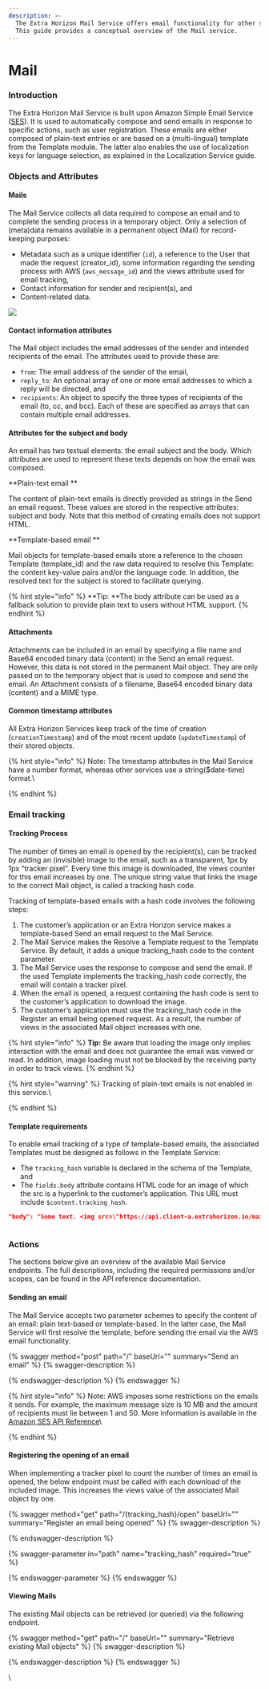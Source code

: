 ```yaml
---
description: >-
  The Extra Horizon Mail Service offers email functionality for other services.
  This guide provides a conceptual overview of the Mail service.
---
```


# Mail

### Introduction

The Extra Horizon Mail Service is built upon Amazon Simple Email Service ([SES](https://docs.aws.amazon.com/ses/latest/DeveloperGuide/send-email-formatted.html)). It is used to automatically compose and send emails in response to specific actions, such as user registration. These emails are either composed of plain-text entries or are based on a (multi-lingual) template from the Template module. The latter also enables the use of localization keys for language selection, as explained in the Localization Service guide.

### Objects and Attributes

#### Mails

The Mail Service collects all data required to compose an email and to complete the sending process in a temporary object. Only a selection of (meta)data remains available in a permanent object (Mail) for record-keeping purposes:

* Metadata such as a unique identifier (`id`), a reference to the User that made the request (creator\_id), some information regarding the sending process with AWS (`aws_message_id`) and the views attribute used for email tracking,
* Contact information for sender and recipient(s), and
* Content-related data.

![](https://lh3.googleusercontent.com/rS9LwuN3CvUdBlni19gX1Svc7sMUX6I8qevYmvb11RV0NAMlYGc6NPczmZaWRzdzF-ipmHD-qyztSpbDR6zCzq3wgXnYicEkOdh3jdPz4A01dSbBGWqjRH1ZTYte\_ZrNysoK5NY=s0)

#### Contact information attributes

The Mail object includes the email addresses of the sender and intended recipients of the email. The attributes used to provide these are:

* `from`: The email address of the sender of the email,&#x20;
* `reply_to`: An optional array of one or more email addresses to which a reply will be directed, and
* `recipients`: An object to specify the three types of recipients of the email (to, cc, and bcc). Each of these are specified as arrays that can contain multiple email addresses.

#### Attributes for the subject and body

An email has two textual elements: the email subject and the body. Which attributes are used to represent these texts depends on how the email was composed.

**Plain-text email **

The content of plain-text emails is directly provided as strings in the Send an email request. These values are stored in the respective attributes: subject and body. Note that this method of creating emails does not support HTML.

**Template-based email **

Mail objects for template-based emails store a reference to the chosen Template (template\_id) and the raw data required to resolve this Template: the content key-value pairs and/or the language code. In addition, the resolved text for the subject is stored to facilitate querying.&#x20;

{% hint style="info" %}
**Tip: **The body attribute can be used as a fallback solution to provide plain text to users without HTML support.
{% endhint %}

#### Attachments

Attachments can be included in an email by specifying a file name and Base64 encoded binary data (content) in the Send an email request. However, this data is not stored in the permanent Mail object. They are only passed on to the temporary object that is used to compose and send the email. An Attachment consists of a filename, Base64 encoded binary data (content) and a MIME type.

#### Common timestamp attributes

All Extra Horizon Services keep track of the time of creation (`creationTimestamp`) and of the most recent update (`updateTimestamp`) of their stored objects.

{% hint style="info" %}
Note: The timestamp attributes in the Mail Service have a number format, whereas other services use a string($date-time) format.\

{% endhint %}

### Email tracking

#### Tracking Process

The number of times an email is opened by the recipient(s), can be tracked by adding an (invisible) image to the email, such as a transparent, 1px by 1px “tracker pixel”. Every time this image is downloaded, the views counter for this email increases by one. The unique string value that links the image to the correct Mail object, is called a tracking hash code.&#x20;

Tracking of template-based emails with a hash code involves the following steps:

1. The customer’s application or an Extra Horizon service makes a template-based Send an email request to the Mail Service.&#x20;
2. The Mail Service makes the Resolve a Template request to the Template Service. By default, it adds a unique tracking\_hash code to the content parameter.&#x20;
3. The Mail Service uses the response to compose and send the email. If the used Template implements the tracking\_hash code correctly, the email will contain a tracker pixel.
4. When the email is opened, a request containing the hash code is sent to the customer’s application to download the image.
5. The customer’s application must use the tracking\_hash code in the Register an email being opened request. As a result, the number of views in the associated Mail object increases with one.&#x20;

{% hint style="info" %}
**Tip:** Be aware that loading the image only implies interaction with the email and does not guarantee the email was viewed or read. In addition, image loading must not be blocked by the receiving party in order to track views.&#x20;
{% endhint %}

{% hint style="warning" %}
Tracking of plain-text emails is not enabled in this service.\

{% endhint %}

#### Template requirements

To enable email tracking of a type of template-based emails, the associated Templates must be designed as follows in the Template Service:

* The `tracking_hash` variable is declared in the schema of the Template, and
* The `fields.body` attribute contains HTML code for an image of which the src is a hyperlink to the customer’s application. This URL must include `$content.tracking_hash`.

```json
"body": "Some text. <img src=\"https://api.client-a.extrahorizon.io/mail/v1/$content.tracking_hash/open\">"



```

### Actions

The sections below give an overview of the available Mail Service endpoints. The full descriptions, including the required permissions and/or scopes, can be found in the API reference documentation.

#### Sending an email

The Mail Service accepts two parameter schemes to specify the content of an email: plain text-based or template-based. In the latter case, the Mail Service will first resolve the template, before sending the email via the AWS email functionality.



{% swagger method="post" path="/" baseUrl="" summary="Send an email" %}
{% swagger-description %}

{% endswagger-description %}
{% endswagger %}

{% hint style="info" %}
Note: AWS imposes some restrictions on the emails it sends. For example, the maximum message size is 10 MB and the amount of recipients must lie between 1 and 50. More information is available in the [Amazon SES API Reference](https://docs.aws.amazon.com/ses/latest/APIReference/API\_SendEmail.html)\

{% endhint %}

#### Registering the opening of an email

When implementing a tracker pixel to count the number of times an email is opened, the below endpoint must be called with each download of the included image. This increases the views value of the associated Mail object by one.&#x20;

{% swagger method="get" path="/{tracking_hash}/open" baseUrl="" summary="Register an email being opened" %}
{% swagger-description %}

{% endswagger-description %}

{% swagger-parameter in="path" name="tracking_hash" required="true" %}

{% endswagger-parameter %}
{% endswagger %}



#### Viewing Mails

The existing Mail objects can be retrieved (or queried) via the following endpoint.&#x20;

{% swagger method="get" path="/" baseUrl="" summary="Retrieve existing Mail objects" %}
{% swagger-description %}

{% endswagger-description %}
{% endswagger %}



\
